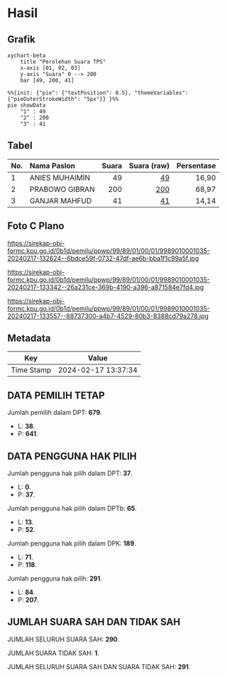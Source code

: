 # Hasil

## Grafik

```mermaid
xychart-beta
    title "Perolehan Suara TPS"
    x-axis [01, 02, 03]
    y-axis "Suara" 0 --> 200
    bar [49, 200, 41]
```

```mermaid
%%{init: {"pie": {"textPosition": 0.5}, "themeVariables": {"pieOuterStrokeWidth": "5px"}} }%%
pie showData
    "1" : 49
    "2" : 200
    "3" : 41
```

## Tabel

| No. | Nama Paslon    | Suara | Suara (raw) | Persentase |
|:--- |:-------------- | -----:| -----------:| ----------:|
| 1   | ANIES MUHAIMIN | 49    | [49][p-1]   | 16,90      |
| 2   | PRABOWO GIBRAN | 200   | [200][p-2]  | 68,97      |
| 3   | GANJAR MAHFUD  | 41    | [41][p-3]   | 14,14      |


[p-1]: https://github.com/gigit-pemilu/pemilu-2024-99-luar-negeri/blob/main/pilpres/hitung-suara/sub/99-luar-negeri/sub/89-penang-malaysia/sub/01-penang-malaysia/sub/0001-penang-malaysia/sub/035-ksk-020/sub/paslon-1.txt
[p-2]: https://github.com/gigit-pemilu/pemilu-2024-99-luar-negeri/blob/main/pilpres/hitung-suara/sub/99-luar-negeri/sub/89-penang-malaysia/sub/01-penang-malaysia/sub/0001-penang-malaysia/sub/035-ksk-020/sub/paslon-2.txt
[p-3]: https://github.com/gigit-pemilu/pemilu-2024-99-luar-negeri/blob/main/pilpres/hitung-suara/sub/99-luar-negeri/sub/89-penang-malaysia/sub/01-penang-malaysia/sub/0001-penang-malaysia/sub/035-ksk-020/sub/paslon-3.txt

## Foto C Plano

https://sirekap-obj-formc.kpu.go.id/0b1d/pemilu/ppwp/99/89/01/00/01/9989010001035-20240217-132624--6bdce59f-0732-47df-ae6b-bba1f1c99a5f.jpg

https://sirekap-obj-formc.kpu.go.id/0b1d/pemilu/ppwp/99/89/01/00/01/9989010001035-20240217-133342--26a231ce-369b-4190-a396-a871584e7fd4.jpg

https://sirekap-obj-formc.kpu.go.id/0b1d/pemilu/ppwp/99/89/01/00/01/9989010001035-20240217-133557--88737300-a4b7-4529-80b3-8388cd79a278.jpg


## Metadata

| Key        | Value               |
| ---------- | ------------------- |
| Time Stamp | 2024-02-17 13:37:34 |


## DATA PEMILIH TETAP

Jumlah pemilih dalam DPT: **679**.
 * L: **38**.
 * P: **641**.

## DATA PENGGUNA HAK PILIH

Jumlah pengguna hak pilih dalam DPT: **37**.
 * L: **0**.
 * P: **37**.

Jumlah pengguna hak pilih dalam DPTb: **65**.
 * L: **13**.
 * P: **52**.

Jumlah pengguna hak pilih dalam DPK: **189**.
 * L: **71**.
 * P: **118**.

Jumlah pengguna hak pilih: **291**.
 * L: **84**.
 * P: **207**.

## JUMLAH SUARA SAH DAN TIDAK SAH

JUMLAH SELURUH SUARA SAH: **290**.

JUMLAH SUARA TIDAK SAH: **1**.

JUMLAH SELURUH SUARA SAH DAN SUARA TIDAK SAH: **291**.


